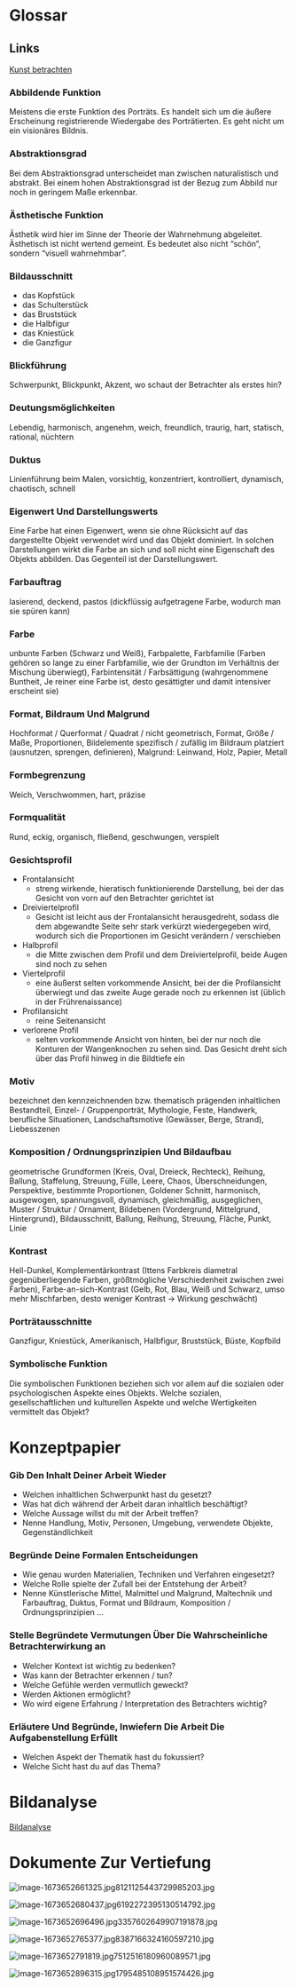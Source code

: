 # Glossar

## Links

[Kunst betrachten](https://padlet.com/Fr_C/Kunstbetrachtung)

### Abbildende Funktion

Meistens die erste Funktion des Porträts. Es handelt sich um die äußere Erscheinung registrierende Wiedergabe des Porträtierten. Es geht nicht um ein visionäres Bildnis.

### Abstraktionsgrad

Bei dem Abstraktionsgrad unterscheidet man zwischen naturalistisch und abstrakt. Bei einem hohen Abstraktionsgrad ist der Bezug zum Abbild nur noch in geringem Maße erkennbar.

### Ästhetische Funktion

Ästhetik wird hier im Sinne der Theorie der Wahrnehmung abgeleitet. Ästhetisch ist nicht wertend gemeint. Es bedeutet also nicht “schön”, sondern “visuell wahrnehmbar”.

### Bildausschnitt

- das Kopfstück
- das Schulterstück
- das Bruststück
- die Halbfigur
- das Kniestück
- die Ganzfigur

### Blickführung

Schwerpunkt, Blickpunkt, Akzent, wo schaut der Betrachter als erstes hin?

### Deutungsmöglichkeiten

Lebendig, harmonisch, angenehm, weich, freundlich, traurig, hart, statisch, rational, nüchtern

### Duktus

Linienführung beim Malen, vorsichtig, konzentriert, kontrolliert, dynamisch, chaotisch, schnell

### Eigenwert Und Darstellungswerts

Eine Farbe hat einen Eigenwert, wenn sie ohne Rücksicht auf das dargestellte Objekt verwendet wird und das Objekt dominiert. In solchen Darstellungen wirkt die Farbe an sich und soll nicht eine Eigenschaft des Objekts abbilden. Das Gegenteil ist der Darstellungswert.

### Farbauftrag

lasierend, deckend, pastos (dickflüssig aufgetragene Farbe, wodurch man sie spüren kann)

### Farbe

unbunte Farben (Schwarz und Weiß), Farbpalette, Farbfamilie (Farben gehören so lange zu einer Farbfamilie, wie der Grundton im Verhältnis der Mischung überwiegt), Farbintensität / Farbsättigung (wahrgenommene Buntheit, Je reiner eine Farbe ist, desto gesättigter und damit intensiver erscheint sie)

### Format, Bildraum Und Malgrund

Hochformat / Querformat / Quadrat / nicht geometrisch, Format, Größe / Maße, Proportionen, Bildelemente spezifisch / zufällig im Bildraum platziert (ausnutzen, sprengen, definieren), Malgrund: Leinwand, Holz, Papier, Metall

### Formbegrenzung

Weich, Verschwommen, hart, präzise

### Formqualität

Rund, eckig, organisch, fließend, geschwungen, verspielt

### Gesichtsprofil

- Frontalansicht
    - streng wirkende, hieratisch funktionierende Darstellung, bei der das Gesicht von vorn auf den Betrachter gerichtet ist
- Dreiviertelprofil
    - Gesicht ist leicht aus der Frontalansicht herausgedreht, sodass die dem abgewandte Seite sehr stark verkürzt wiedergegeben wird, wodurch sich die Proportionen im Gesicht verändern / verschieben
- Halbprofil
    - die Mitte zwischen dem Profil und dem Dreiviertelprofil, beide Augen sind noch zu sehen
- Viertelprofil
    - eine äußerst selten vorkommende Ansicht, bei der die Profilansicht überwiegt und das zweite Auge gerade noch zu erkennen ist (üblich in der Frührenaissance)
- Profilansicht
    - reine Seitenansicht
- verlorene Profil
    - selten vorkommende Ansicht von hinten, bei der nur noch die Konturen der Wangenknochen zu sehen sind. Das Gesicht dreht sich über das Profil hinweg in die Bildtiefe ein

### Motiv

bezeichnet den kennzeichnenden bzw. thematisch prägenden inhaltlichen Bestandteil, Einzel- / Gruppenporträt, Mythologie, Feste, Handwerk, berufliche Situationen, Landschaftsmotive (Gewässer, Berge, Strand), Liebesszenen

### Komposition / Ordnungsprinzipien Und Bildaufbau

geometrische Grundformen (Kreis, Oval, Dreieck, Rechteck), Reihung, Ballung, Staffelung, Streuung, Fülle, Leere, Chaos, Überschneidungen, Perspektive, bestimmte Proportionen, Goldener Schnitt, harmonisch, ausgewogen, spannungsvoll, dynamisch, gleichmäßig, ausgeglichen, Muster / Struktur / Ornament, Bildebenen (Vordergrund, Mittelgrund, Hintergrund), Bildausschnitt, Ballung, Reihung, Streuung, Fläche, Punkt, Linie

### Kontrast

Hell-Dunkel, Komplementärkontrast (Ittens Farbkreis diametral gegenüberliegende Farben, größtmögliche Verschiedenheit zwischen zwei Farben), Farbe-an-sich-Kontrast (Gelb, Rot, Blau, Weiß und Schwarz, umso mehr Mischfarben, desto weniger Kontrast → Wirkung geschwächt)

### Porträtausschnitte

Ganzfigur, Kniestück, Amerikanisch, Halbfigur, Bruststück, Büste, Kopfbild

### Symbolische Funktion

Die symbolischen Funktionen beziehen sich vor allem auf die sozialen oder psychologischen Aspekte eines Objekts. Welche sozialen, gesellschaftlichen und kulturellen Aspekte und welche Wertigkeiten vermittelt das Objekt?

# Konzeptpapier

### Gib Den Inhalt Deiner Arbeit Wieder

- Welchen inhaltlichen Schwerpunkt hast du gesetzt?
- Was hat dich während der Arbeit daran inhaltlich beschäftigt?
- Welche Aussage willst du mit der Arbeit treffen?
- Nenne Handlung, Motiv, Personen, Umgebung, verwendete Objekte, Gegenständlichkeit

### Begründe Deine Formalen Entscheidungen

- Wie genau wurden Materialien, Techniken und Verfahren eingesetzt?
- Welche Rolle spielte der Zufall bei der Entstehung der Arbeit?
- Nenne Künstlerische Mittel, Malmittel und Malgrund, Maltechnik und Farbauftrag, Duktus, Format und Bildraum, Komposition / Ordnungsprinzipien …

### Stelle Begründete Vermutungen Über Die Wahrscheinliche Betrachterwirkung an

- Welcher Kontext ist wichtig zu bedenken?
- Was kann der Betrachter erkennen / tun?
- Welche Gefühle werden vermutlich geweckt?
- Werden Aktionen ermöglicht?
- Wo wird eigene Erfahrung / Interpretation des Betrachters wichtig?

### Erläutere Und Begründe, Inwiefern Die Arbeit Die Aufgabenstellung Erfüllt

- Welchen Aspekt der Thematik hast du fokussiert?
- Welche Sicht hast du auf das Thema?

# Bildanalyse

[Bildanalyse](Bildanalyse.md) 

# Dokumente Zur Vertiefung

![image-1673652661325.jpg8121125443729985203.jpg](Glossar/image-1673652661325.jpg8121125443729985203.jpg)

![image-1673652680437.jpg6192272395130514792.jpg](Glossar/image-1673652680437.jpg6192272395130514792.jpg)

![image-1673652696496.jpg3357602649907191878.jpg](Glossar/image-1673652696496.jpg3357602649907191878.jpg)

![image-1673652765377.jpg8387166324160597210.jpg](Glossar/image-1673652765377.jpg8387166324160597210.jpg)

![image-1673652791819.jpg7512516180960089571.jpg](Glossar/image-1673652791819.jpg7512516180960089571.jpg)

![image-1673652896315.jpg1795485108951574426.jpg](Glossar/image-1673652896315.jpg1795485108951574426.jpg)